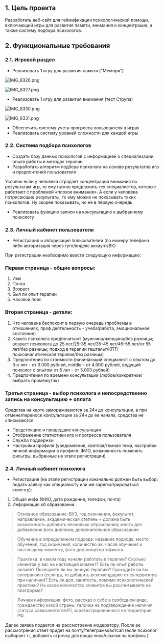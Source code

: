 ## 1. Цель проекта

Разработать веб-сайт для геймификации психологической помощи, включающий игры для развития памяти, внимания и концентрации, а также систему подбора психологов.

## 2. Функциональные требования

### 2.1. Игровой раздел

- Реализовать 1 игру для развития памяти ("Мемори")

![IMG_8326.png](https://prod-files-secure.s3.us-west-2.amazonaws.com/02ef3e1d-3a8c-49e2-9668-1e68a9a74f5d/73fa0f24-6d93-4682-8253-267446d1a357/IMG_8326.png)

![IMG_8327.png](https://prod-files-secure.s3.us-west-2.amazonaws.com/02ef3e1d-3a8c-49e2-9668-1e68a9a74f5d/e0652efb-f0f3-4ab9-9088-4720a08d9775/IMG_8327.png)

- Реализовать 1 игру для развития внимания (тест Струпа)

![IMG_8330.png](https://prod-files-secure.s3.us-west-2.amazonaws.com/02ef3e1d-3a8c-49e2-9668-1e68a9a74f5d/066d57f9-7bf9-412d-9661-4f0702bf6a46/IMG_8330.png)

![IMG_8331.png](https://prod-files-secure.s3.us-west-2.amazonaws.com/02ef3e1d-3a8c-49e2-9668-1e68a9a74f5d/68b1aedb-d5e8-447a-b33c-420d8dd6bce0/IMG_8331.png)

- Обеспечить систему учета прогресса пользователя в играх
- Реализовать систему уровней сложности для каждой игры

### 2.2. Система подбора психологов

- Создать базу данных психологов с информацией о специализации, опыте работы и методах терапии
- Разработать алгоритм подбора психолога на основе результатов игр и предпочтений пользователя

Условно если у человека страдает концентрация внимания по результатам игр, то ему нужно предложить тех специалистов, которые работают с проблемой «плохое внимание». А если у человека потрясающие результаты, то ему можно не показывать таких психологов. Ну скорее показывать, но не в первую очередь

- Реализовать функцию записи на консультацию к выбранному психологу

### 2.3. Личный кабинет пользователя

- Регистрация и авторизация пользователей (по номеру телефона либо авторизация через гугл/яндекс аккаунт/ВК)

При регистрации необходимо ввести следующую информацию:

### Первая страница - общие вопросы:

1. Имя
2. Почта
3. Возраст
4. Был ли опыт терапии
5. Часовой пояс

### Вторая страница - детали:

1. Что человека беспокоит в первую очередь (проблемы в отношениях, проф деятельность - учеба/работа, эмоциональное состояние)
2. Какого психолога предпочитают (мужчина/женщина/без разницы; возраст психолога до 25 лет/25-35 лет/35-45 лет/45-55 лет/от 55 лет/без разницы; подход в терапии гештальт/КПТ/психоаналитическая терапия/без разницы)
3. Предпочтения по стоимости (начинающий специалист с опытом до 3-х лет - от 3.000 рублей, middle - от  4.000 рублей, ведущий психолог с опытом от 5 лет - от 5.000 рублей)
4. Предпочтения по времени консультации (любое/конкретное/выбрать промежуток)

### Третья страница - выбор психолога и непосредственно запись на консультацию + оплата

Средства на карте замораживаются за 24ч до консультации, а при отмене/переносе консультации за 24ч до ее начала, средства не списываются.

- Предстоящие и прошедшие консультации
- Отображение статистики игр и прогресса пользователя
- Служба поддержки
- Настройки профиля (уведомления, светлая/темная тема, настройки личной информации в профиле: ФИО, возможность поменять фильтры, выбранные на этапе регистрации)

### 2.4. Личный кабинет психолога

- Регистрация (на этапе регистрации изначально должен быть выбор: подать заявку как специалисту или же зарегистрироваться клиенту):
1. Общая инфа (ФИО, дата рождения, телефон, почта)
2. Информация об образовании 

> Основное образование: ВУЗ, год окончания, факультет, направление, академическая степень + должна быть возможность добавить несколько образований; место для добавления фото диплома; дополнительное образование
> 

> Обучение в определенном подходе: название подхода, место обучения, год окончания,  количество ак. часов обучения к настоящему моменту, фото диплома/сертификата
> 

> Практика: в каком году начали работать в терапии? Сколько клиентов у вас на настоящий момент? Есть ли опыт работы онлайн? Посещаете ли вы личную терапию? Проходите ли вы супервизию (если да, то добавить рекомендацию от супервизора при наличии)? Есть ли доп. занятость, помимо психологической практики? На какое количество клиентов вы рассчитываете на платформе?
> 

> Личная информация: фото, рассказ о себе в свободном виде, гражданство какой страны, галочка на подтверждение наличия статуса самозанятого/ИП, зарегистрированного на территории РФ.
> 

Далее заявка подается на рассмотрение модератору. После ее рассмотрения ответ придет на почту/телеграмм/вотсап (если психолог выбирает тг, добавить строчку для ввода ника/ссылки на профиль )